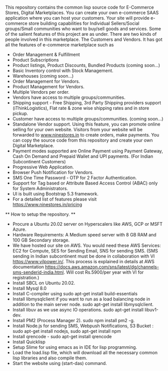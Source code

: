 This repository contains the common lisp source code for E-Commerce Stores, Digital Marketplaces. You can create your own e-commerce SAAS application where you can host your customers. Your site will provide e-commerce store building capabilities for Individual Sellers/Social groups/Small communities who want to buy/sell goods and services. Some of the salient features of this project are as under. 
There are two kinds of people involved in this marketplace. The Customers and Vendors. It has got all the features of e-commerce marketplace such as 

* Order Management & Fulfillment
* Product Subscriptions 
* Product listings, Product Discounts, Bundled Products (coming soon...)
* Basic Inventory control with Stock Management. 
* Warehouses (coming soon...) 
* Order Management for Vendors.
* Product Management for Vendors. 
* Multiple Vendors per order. 
* Vendors have access to multiple groups/communities.
* Shipping support - Free Shipping, 3rd Party Shipping providers support (iThinkLogistics), Flat rate & zone wise shipping rates and in store pickup. 
* Customer have access to multiple groups/communities. (coming soon...)  
* Standalone Vendor support. Using this feature, you can promote online selling for your own website. Visitors from your website will be forwarded to www.ninestores.in to create orders, make payments. You can copy the source code from this repository and create your own Digital Marketplace. 
* Payment modes supported are Online Payment using Payment Gateway, Cash On Demand and Prepaid Wallet and UPI payments. (For Indian Subcontinent Customers) 
* Progressive Web Application. 
* Browser Push Notification for Vendors. 
* SMS One Time Password - OTP for 2 Factor Authentication.   
* Support for Tag based or Attribute Based Access Control (ABAC) only for System Administrators.
* UI is built using Bootstrap 5.3 framework. 
* For a detailed list of features please visit https://www.ninestores.in/pricing

** How to setup the repository. **
* Procure a Ubuntu 20.02 server on Hyperscalers like AWS, GCP or MSFT Azure. 
* Hardware Requirements: A Medium speed server with 8 GB RAM and 100 GB Secondary storage. 
* We have hosted our site on AWS. You would need these AWS Services: EC2 for Compute, SES for Sending Email, SNS for sending SMS. (SMS sending in Indian subcontinent must be done in collaboration with VI https://www.vilpower.in/. This process is explained in details at AWS documentation https://docs.aws.amazon.com/sns/latest/dg/channels-sms-senderid-india.html. Will cost Rs.5900/per year with VI for registration.) 
* Install SBCL on Ubuntu 20.02. 
* Install Mysql 8.0
* Install C-compiler using sudo apt-get install build-essentials
* Install libmysqlclient if you want to run as a load balancing node in addition to the main server node. sudo apt-get install libmysqlclient. 
* Install libuv as we use async IO operations. sudo apt-get install libuv1-dev. 
* Install PM2 (Process Manager 2). sudo npm install pm2 -g. 
* Install Node.js for sending SMS, Webpush Notifications, S3 Bucket : sudo apt-get install nodejs, sudo apt-get install npm
* Install qrencode - sudo apt-get install qrencode 
* Install Quicklisp
* Setup Slime for using emacs as in IDE for lisp programming. 
* Load the load.lisp file, which will download all the necessary common lisp libraries and also compile them. 
* Start the website using (start-das) command. 





